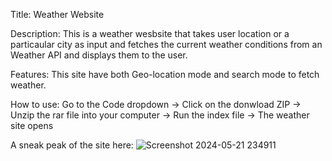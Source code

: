 Title: Weather Website

Description: This is a weather wesbsite that takes user location or a particaular city as input and fetches the current weather conditions from an Weather API and displays them to the user.

Features: This site have both Geo-location mode and search mode to fetch weather.

How to use: Go to the Code dropdown -> Click on the donwload ZIP -> Unzip the rar file into your computer -> Run the index file -> The weather site opens

A sneak peak of the site here: 
![Screenshot 2024-05-21 234911](https://github.com/Abirangshu-02/Weather_Website_by_API/assets/162181607/505a8444-9682-4227-aa82-589e35abcde3)
